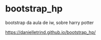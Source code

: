 # bootstrap_hp
bootstrap da aula de iw, sobre harry potter


https://danielletrind.github.io/bootstrap_hp/
